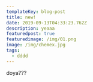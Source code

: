 ```yaml
---
templateKey: blog-post
title: new!
date: 2019-09-13T04:33:23.762Z
description: yeaaa
featuredpost: true
featuredimage: /img/01.png
image: /img/chemex.jpg
tags:
  - dddd
---
```

doya???
